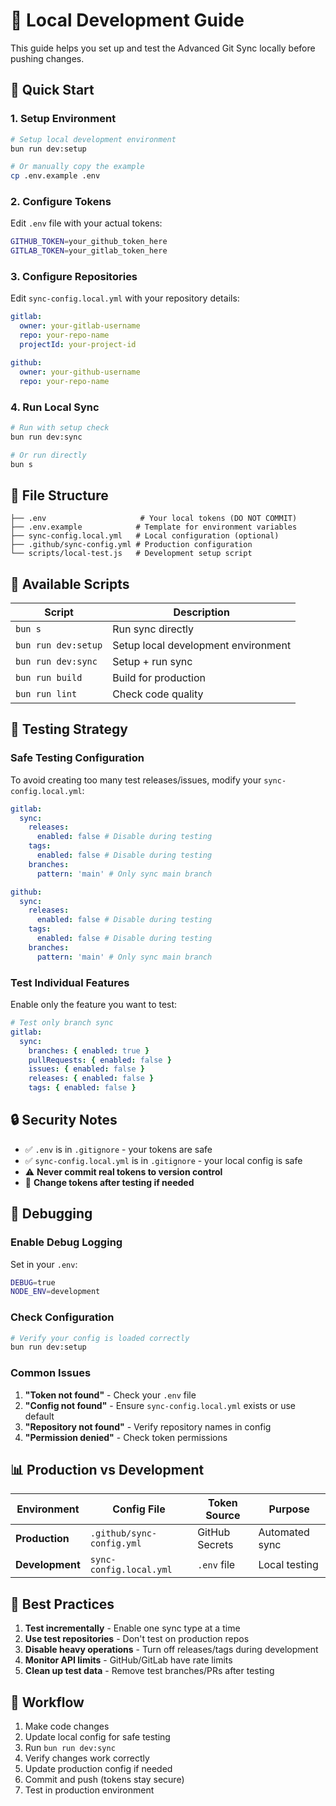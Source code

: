 # 🔧 Local Development Guide

This guide helps you set up and test the Advanced Git Sync locally before pushing changes.

## 🚀 Quick Start

### 1. **Setup Environment**

```bash
# Setup local development environment
bun run dev:setup

# Or manually copy the example
cp .env.example .env
```

### 2. **Configure Tokens**

Edit `.env` file with your actual tokens:

```bash
GITHUB_TOKEN=your_github_token_here
GITLAB_TOKEN=your_gitlab_token_here
```

### 3. **Configure Repositories**

Edit `sync-config.local.yml` with your repository details:

```yaml
gitlab:
  owner: your-gitlab-username
  repo: your-repo-name
  projectId: your-project-id

github:
  owner: your-github-username
  repo: your-repo-name
```

### 4. **Run Local Sync**

```bash
# Run with setup check
bun run dev:sync

# Or run directly
bun s
```

## 📁 **File Structure**

```
├── .env                     # Your local tokens (DO NOT COMMIT)
├── .env.example            # Template for environment variables
├── sync-config.local.yml   # Local configuration (optional)
├── .github/sync-config.yml # Production configuration
└── scripts/local-test.js   # Development setup script
```

## 🔧 **Available Scripts**

| Script              | Description                         |
| ------------------- | ----------------------------------- |
| `bun s`             | Run sync directly                   |
| `bun run dev:setup` | Setup local development environment |
| `bun run dev:sync`  | Setup + run sync                    |
| `bun run build`     | Build for production                |
| `bun run lint`      | Check code quality                  |

## 🧪 **Testing Strategy**

### **Safe Testing Configuration**

To avoid creating too many test releases/issues, modify your `sync-config.local.yml`:

```yaml
gitlab:
  sync:
    releases:
      enabled: false # Disable during testing
    tags:
      enabled: false # Disable during testing
    branches:
      pattern: 'main' # Only sync main branch

github:
  sync:
    releases:
      enabled: false # Disable during testing
    tags:
      enabled: false # Disable during testing
    branches:
      pattern: 'main' # Only sync main branch
```

### **Test Individual Features**

Enable only the feature you want to test:

```yaml
# Test only branch sync
gitlab:
  sync:
    branches: { enabled: true }
    pullRequests: { enabled: false }
    issues: { enabled: false }
    releases: { enabled: false }
    tags: { enabled: false }
```

## 🔒 **Security Notes**

- ✅ `.env` is in `.gitignore` - your tokens are safe
- ✅ `sync-config.local.yml` is in `.gitignore` - your local config is safe
- ⚠️ **Never commit real tokens to version control**
- 🔄 **Change tokens after testing if needed**

## 🐛 **Debugging**

### **Enable Debug Logging**

Set in your `.env`:

```bash
DEBUG=true
NODE_ENV=development
```

### **Check Configuration**

```bash
# Verify your config is loaded correctly
bun run dev:setup
```

### **Common Issues**

1. **"Token not found"** - Check your `.env` file
2. **"Config not found"** - Ensure `sync-config.local.yml` exists or use default
3. **"Repository not found"** - Verify repository names in config
4. **"Permission denied"** - Check token permissions

## 📊 **Production vs Development**

| Environment     | Config File               | Token Source   | Purpose        |
| --------------- | ------------------------- | -------------- | -------------- |
| **Production**  | `.github/sync-config.yml` | GitHub Secrets | Automated sync |
| **Development** | `sync-config.local.yml`   | `.env` file    | Local testing  |

## 🎯 **Best Practices**

1. **Test incrementally** - Enable one sync type at a time
2. **Use test repositories** - Don't test on production repos
3. **Disable heavy operations** - Turn off releases/tags during development
4. **Monitor API limits** - GitHub/GitLab have rate limits
5. **Clean up test data** - Remove test branches/PRs after testing

## 🔄 **Workflow**

1. Make code changes
2. Update local config for safe testing
3. Run `bun run dev:sync`
4. Verify changes work correctly
5. Update production config if needed
6. Commit and push (tokens stay secure)
7. Test in production environment
